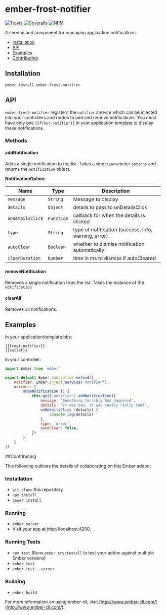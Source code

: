 [ci-img]: https://img.shields.io/travis/ciena-frost/ember-frost-notifier.svg "Travis CI Build Status"
[ci-url]: https://travis-ci.org/ciena-frost/ember-frost-notifier

[cov-img]: https://img.shields.io/coveralls/ciena-frost/ember-frost-notifier.svg "Coveralls Code Coverage"
[cov-url]: https://coveralls.io/github/ciena-frost/ember-frost-notifier

[npm-img]: https://img.shields.io/npm/v/ember-frost-notifier.svg "NPM Version"
[npm-url]: https://www.npmjs.com/package/ember-frost-notifier

# ember-frost-notifier

[![Travis][ci-img]][ci-url] [![Coveralls][cov-img]][cov-url] [![NPM][npm-img]][npm-url]

A service and component for managing application notifications

 * [Installation](#Installation)
 * [API](#API)
 * [Examples](#Examples)
 * [Contributing](#Contributing)

## Installation

```
ember install ember-frost-notifier
```

## API

`ember-frost-notifier` registers the `notifier` *service* which can be injected into your controllers and routes to add and remove notifications.  You must have only one `{{frost-notifier}}` in your application template to display these notifications.

### Methods

#### addNotification

Adds a single notification to the list. Takes a single parameter `options` and returns the `notification` object.

**NotificationOption**:

| Name | Type | Description |
| --------- | ----- | ----------- |
| `message` | `String` | Message to display |
| `details` | `Object` | details to pass to onDetailsClick |
| `onDetailsClick` | `Function` | callback for when the details is clicked |
| `type` | `String` | type of notification (success, info, warning, error) |
| `autoClear` | `Boolean` | whether to dismiss notification automatically |
| `clearDuration` | `Number` | time in ms to dismiss if autoCleared |

#### removeNotification

Removes a single notification from the list. Takes the instance of the `notification`

#### clearAll

Removes all notifications.

## Examples

In your application/template.hbs:

```
{{frost-notifier}}
{{outlet}}
```

In your controller:

```javascript
import Ember from 'ember'

export default Ember.Controller.extend({
	notifier: Ember.inject.service('notifier'),
	actions: {
		showNotification () {
			this.get('notifier').addNotification({
				message: 'Something terribly bad happened',
				details: 'It was bad. It was really really bad!',
				onDetailsClick (details) {
					console.log(details)
				},
				type: 'error',
				autoClear: false,
			})
		}
	}
})
```

##Contributing

This following outlines the details of collaborating on this Ember addon:

### Installation

* `git clone` this repository
* `npm install`
* `bower install`

### Running

* `ember server`
* Visit your app at http://localhost:4200.

### Running Tests

* `npm test` (Runs `ember try:testall` to test your addon against multiple Ember versions)
* `ember test`
* `ember test --server`

### Building

* `ember build`

For more information on using ember-cli, visit [http://www.ember-cli.com/](http://www.ember-cli.com/).
